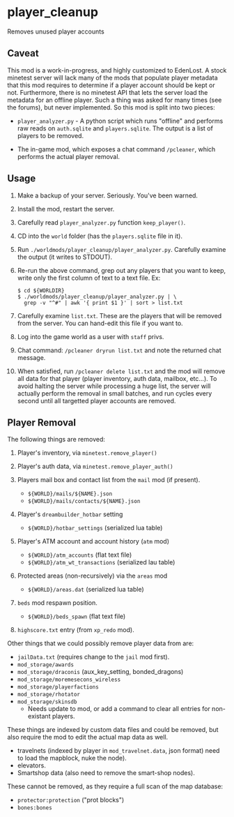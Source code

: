 # player_cleanup

Removes unused player accounts

## Caveat

This mod is a work-in-progress, and highly customized to EdenLost. A stock
minetest server will lack many of the mods that populate player metadata that
this mod requires to determine if a player account should be kept or not.
Furthermore, there is no minetest API that lets the server load the metadata for
an offline player. Such a thing was asked for many times (see the forums), but
never implemented. So this mod is split into two pieces:

- `player_analyzer.py` - A python script which runs "offline" and performs raw
  reads on `auth.sqlite` and `players.sqlite`. The output is a list of players
  to be removed.

- The in-game mod, which exposes a chat command `/pcleaner`, which performs the
  actual player removal.

## Usage

1. Make a backup of your server. Seriously. You've been warned.

1. Install the mod, restart the server.

1. Carefully read `player_analyzer.py` function `keep_player()`.

1. CD into the `world` folder (has the `players.sqlite` file in it).

1. Run `./worldmods/player_cleanup/player_analyzer.py`. Carefully examine the
   output (it writes to STDOUT).

1. Re-run the above command, grep out any players that you want to keep, write
   only the first column of text to a text file. Ex:

   ```
   $ cd ${WORLDIR}
   $ ./worldmods/player_cleanup/player_analyzer.py | \
     grep -v "^#" | awk '{ print $1 }' | sort > list.txt
   ```

1. Carefully examine `list.txt`. These are the players that will be removed from
   the server. You can hand-edit this file if you want to.

1. Log into the game world as a user with `staff` privs.

1. Chat command: `/pcleaner dryrun list.txt` and note the returned chat message.

1. When satisfied, run `/pcleaner delete list.txt` and the mod will remove all
   data for that player (player inventory, auth data, mailbox, etc...). To avoid
   halting the server while processing a huge list, the server will actually
   perform the removal in small batches, and run cycles every second until all
   targetted player accounts are removed.

## Player Removal

The following things are removed:

1. Player's inventory, via `minetest.remove_player()`

1. Player's auth data, via `minetest.remove_player_auth()`

1. Players mail box and contact list from the `mail` mod (if present).

   - `${WORLD}/mails/${NAME}.json`
   - `${WORLD}/mails/contacts/${NAME}.json`

1. Player's `dreambuilder_hotbar` setting

   - `${WORLD}/hotbar_settings` (serialized lua table)

1. Player's ATM account and account history (`atm` mod)

   - `${WORLD}/atm_accounts` (flat text file)
   - `${WORLD}/atm_wt_transactions` (serialized lau table)

1. Protected areas (non-recursively) via the `areas` mod

   - `${WORLD}/areas.dat` (serialized lua table)

1. `beds` mod respawn position.

   - `${WORLD}/beds_spawn` (flat text file)

1. `highscore.txt` entry (from `xp_redo` mod).

Other things that we could possibly remove player data from are:

- `jailData.txt` (requires change to the `jail` mod first).
- `mod_storage/awards`
- `mod_storage/draconis` (aux_key_setting, bonded_dragons)
- `mod_storage/moremesecons_wireless`
- `mod_storage/playerfactions`
- `mod_storage/rhotator`
- `mod_storage/skinsdb`
  - Needs update to mod, or add a command to clear all entries for non-existant
    players.

These things are indexed by custom data files and could be removed, but also
require the mod to edit the actual map data as well.

- travelnets (indexed by player in `mod_travelnet.data`, json format) need to
  load the mapblock, nuke the node).
- elevators.
- Smartshop data (also need to remove the smart-shop nodes).

These cannot be removed, as they require a full scan of the map database:

- `protector:protection` ("prot blocks")
- `bones:bones`
